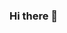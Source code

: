 ### Hi there 👋

<!--
**HaseebaAfzal/HaseebaAfzal** is a ✨ _special_ ✨ repository because its `README.md` (this file) appears on your GitHub profile.

I'm [Your Name], a passionate learner and a Master's student in Bioinformatics. 
🧬 Currently diving deep into the world of Python and Data Structures.

## 🚀 My Focus
- 🔍 Exploring the wonders of Python programming.
- 📊 Learning and implementing data structures for efficient problem-solving.
- 🧬 Pursuing a Master's in Bioinformatics to merge biology with computational analysis.

## 🌱 What I'm Currently Learning
- Python and its vast ecosystem.
- Advanced Data Structures and Algorithms.

